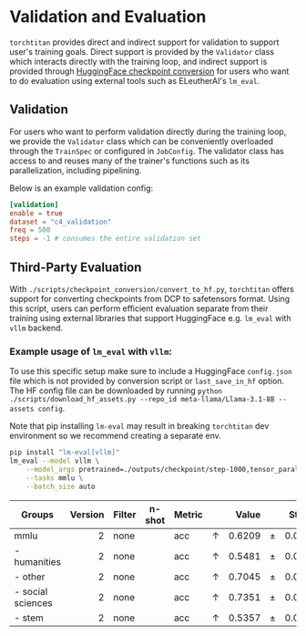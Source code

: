 # Validation and Evaluation

`torchtitan` provides direct and indirect support for validation to support user's training goals. Direct support is provided by the `Validator` class which interacts directly with the training loop, and indirect support is provided through [HuggingFace checkpoint conversion](https://github.com/pytorch/torchtitan/blob/main/docs/checkpoint.md#huggingface) for users who want to do evaluation using external tools such as ELeutherAI's `lm_eval`.

## Validation
For users who want to perform validation directly during the training loop, we provide the `Validator` class which can be conveniently overloaded through the `TrainSpec` or configured in `JobConfig`. The validator class has access to and reuses many of the trainer's functions such as its parallelization, including pipelining.

Below is an example validation config:

```toml
[validation]
enable = true
dataset = "c4_validation"
freq = 500
steps = -1 # consumes the entire validation set
```

## Third-Party Evaluation
With `./scripts/checkpoint_conversion/convert_to_hf.py`, `torchtitan` offers support for converting checkpoints from DCP to safetensors format. Using this script, users can perform efficient evaluation separate from their training using external libraries that support HuggingFace e.g. `lm_eval` with `vllm` backend.

### Example usage of `lm_eval` with `vllm`:
To use this specific setup make sure to include a HuggingFace `config.json` file which is not provided by conversion script or `last_save_in_hf` option. The HF config file can be downloaded by running `python ./scripts/download_hf_assets.py --repo_id meta-llama/Llama-3.1-8B --assets config`.

Note that pip installing `lm-eval` may result in breaking `torchtitan` dev environment so we recommend creating a separate env.
```bash
pip install "lm-eval[vllm]"
lm_eval --model vllm \
    --model_args pretrained=./outputs/checkpoint/step-1000,tensor_parallel_size=8,dtype=auto,gpu_memory_utilization=0.8, \
    --tasks mmlu \
    --batch_size auto
```
|      Groups      |Version|Filter|n-shot|Metric|   |Value |   |Stderr|
|------------------|------:|------|------|------|---|-----:|---|-----:|
|mmlu              |      2|none  |      |acc   |↑  |0.6209|±  |0.0038|
| - humanities     |      2|none  |      |acc   |↑  |0.5481|±  |0.0066|
| - other          |      2|none  |      |acc   |↑  |0.7045|±  |0.0078|
| - social sciences|      2|none  |      |acc   |↑  |0.7351|±  |0.0078|
| - stem           |      2|none  |      |acc   |↑  |0.5357|±  |0.0085|
